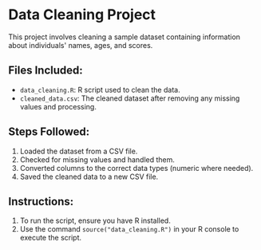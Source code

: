 # Data Cleaning Project

This project involves cleaning a sample dataset containing information about individuals' names, ages, and scores. 

## Files Included:
- `data_cleaning.R`: R script used to clean the data.
- `cleaned_data.csv`: The cleaned dataset after removing any missing values and processing.

## Steps Followed:
1. Loaded the dataset from a CSV file.
2. Checked for missing values and handled them.
3. Converted columns to the correct data types (numeric where needed).
4. Saved the cleaned data to a new CSV file.

## Instructions:
1. To run the script, ensure you have R installed.
2. Use the command `source("data_cleaning.R")` in your R console to execute the script.
